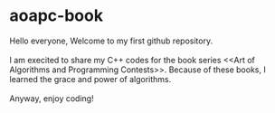 # aoapc-book

Hello everyone, Welcome to my first github repository.\
\
I am execited to share my C++ codes for the book series &lt;&lt;Art of Algorithms and Programming Contests>>. Because of these books, I learned the grace and power of algorithms.\
\
Anyway, enjoy coding!
